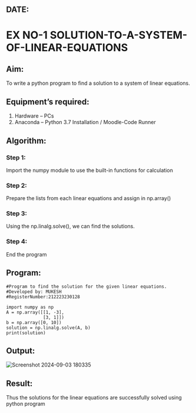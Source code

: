 ## DATE:
# EX NO-1 SOLUTION-TO-A-SYSTEM-OF-LINEAR-EQUATIONS
## Aim:
To write a python program to find a solution to a system of linear equations.
## Equipment’s required:
1. 	Hardware – PCs
2. 	Anaconda – Python 3.7 Installation / Moodle-Code Runner
## Algorithm:
### Step 1: 
Import the numpy module to use the built-in functions for calculation
### Step 2: 
Prepare the lists from each linear equations and assign in np.array()
### Step 3: 
Using the np.linalg.solve(), we can find the solutions.
### Step 4: 
End the program
## Program:
```
#Program to find the solution for the given linear equations.
#Developed by: MUKESH
#RegisterNumber:212223230128

import numpy as np
A = np.array([[1, -3],
              [3, 1]])
b = np.array([0, 10])
solution = np.linalg.solve(A, b)
print(solution)

```
## Output:
![Screenshot 2024-09-03 180335](https://github.com/user-attachments/assets/73d4b806-3b70-451e-b5a7-773f5131ea86)

## Result: 
Thus the solutions for the linear equations are successfully solved using python program

